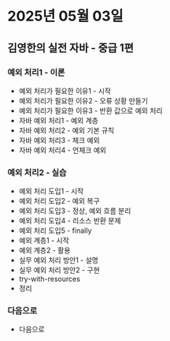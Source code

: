 # 2025년 05월 03일

## 김영한의 실전 자바 - 중급 1편

### 예외 처리1 - 이론

- 예외 처리가 필요한 이유1 - 시작
- 예외 처리가 필요한 이유2 - 오류 상황 만들기
- 예외 처리가 필요한 이유3 - 반환 값으로 예외 처리
- 자바 예외 처리1 - 예외 계층
- 자바 예외 처리2 - 예외 기본 규칙
- 자바 예외 처리3 - 체크 예외
- 자바 예외 처리4 - 언체크 예외

### 예외 처리2 - 실습

- 예외 처리 도입1 - 시작
- 예외 처리 도입2 - 예외 복구
- 예외 처리 도입3 - 정상, 예외 흐름 분리
- 예외 처리 도입4 - 리소스 반환 문제
- 예외 처리 도입5 - finally
- 예외 계층1 - 시작
- 예외 계층2 - 활용
- 실무 예외 처리 방안1 - 설명
- 실무 예외 처리 방안2 - 구현
- try-with-resources
- 정리

### 다음으로

- 다음으로
